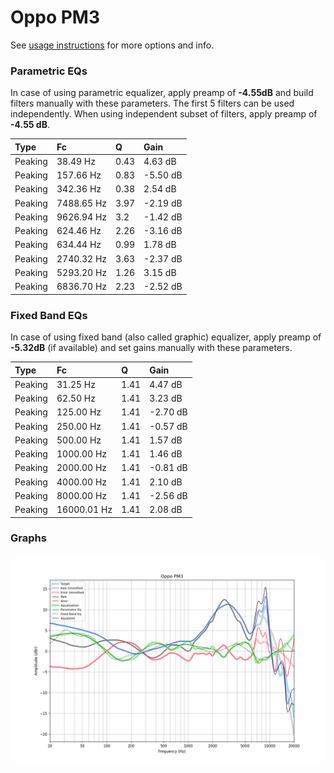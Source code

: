 # Oppo PM3
See [usage instructions](https://github.com/jaakkopasanen/AutoEq#usage) for more options and info.

### Parametric EQs
In case of using parametric equalizer, apply preamp of **-4.55dB** and build filters manually
with these parameters. The first 5 filters can be used independently.
When using independent subset of filters, apply preamp of **-4.55 dB**.

| Type    | Fc         |    Q | Gain     |
|:--------|:-----------|:-----|:---------|
| Peaking | 38.49 Hz   | 0.43 | 4.63 dB  |
| Peaking | 157.66 Hz  | 0.83 | -5.50 dB |
| Peaking | 342.36 Hz  | 0.38 | 2.54 dB  |
| Peaking | 7488.65 Hz | 3.97 | -2.19 dB |
| Peaking | 9626.94 Hz | 3.2  | -1.42 dB |
| Peaking | 624.46 Hz  | 2.26 | -3.16 dB |
| Peaking | 634.44 Hz  | 0.99 | 1.78 dB  |
| Peaking | 2740.32 Hz | 3.63 | -2.37 dB |
| Peaking | 5293.20 Hz | 1.26 | 3.15 dB  |
| Peaking | 6836.70 Hz | 2.23 | -2.52 dB |

### Fixed Band EQs
In case of using fixed band (also called graphic) equalizer, apply preamp of **-5.32dB**
(if available) and set gains manually with these parameters.

| Type    | Fc          |    Q | Gain     |
|:--------|:------------|:-----|:---------|
| Peaking | 31.25 Hz    | 1.41 | 4.47 dB  |
| Peaking | 62.50 Hz    | 1.41 | 3.23 dB  |
| Peaking | 125.00 Hz   | 1.41 | -2.70 dB |
| Peaking | 250.00 Hz   | 1.41 | -0.57 dB |
| Peaking | 500.00 Hz   | 1.41 | 1.57 dB  |
| Peaking | 1000.00 Hz  | 1.41 | 1.46 dB  |
| Peaking | 2000.00 Hz  | 1.41 | -0.81 dB |
| Peaking | 4000.00 Hz  | 1.41 | 2.10 dB  |
| Peaking | 8000.00 Hz  | 1.41 | -2.56 dB |
| Peaking | 16000.01 Hz | 1.41 | 2.08 dB  |

### Graphs
![](./Oppo%20PM3.png)